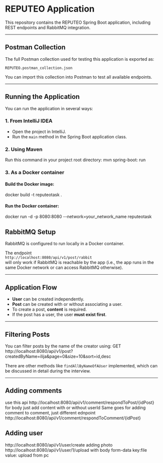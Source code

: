 # REPUTEO Application

This repository contains the REPUTEO Spring Boot application, including REST endpoints and RabbitMQ integration.

---

## Postman Collection

The full Postman collection used for testing this application is exported as:

`REPUTEO.postman_collection.json`

You can import this collection into Postman to test all available endpoints.

---

## Running the Application

You can run the application in several ways:

### 1. From IntelliJ IDEA

- Open the project in IntelliJ.
- Run the `main` method in the Spring Boot application class.

### 2. Using Maven

Run this command in your project root directory:
mvn spring-boot: run


### 3. As a Docker container

#### Build the Docker image:

docker build -t reputeotask .
#### Run the Docker container:
docker run -d -p 8080:8080 --network=your_network_name reputeotask

## RabbitMQ Setup

RabbitMQ is configured to run locally in a Docker container.

The endpoint  
`http://localhost:8080/api/v1/post/rabbit`  
will only work if RabbitMQ is reachable by the app (i.e., the app runs in the same Docker network or can access RabbitMQ otherwise).

---

## Application Flow

- **User** can be created independently.
- **Post** can be created with or without associating a user.
- To create a post, **content** is required.
- If the post has a user, the user **must exist first**.

---

## Filtering Posts

You can filter posts by the name of the creator using:
GET http://localhost:8080/api/v1/post?createdByName=ilija&page=0&size=10&sort=id,desc

There are other methods like `findAllByNameOfAUser` implemented, which can be discussed in detail during the interview.

---

## Adding comments
use this api
http://localhost:8080/api/v1/comment/respondToPost/{idPost}
for body just add content with or without userId
Same goes for adding comment to comment, just different ednpoint
http://localhost:8080/api/v1/comment/respondToComment/{idPost}

## Adding user
http://localhost:8080/api/v1/user/create
adding photo 
http://localhost:8080/api/v1/user/1/upload
with body form-data key:file value: upload from pc
